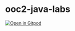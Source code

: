 # ooc2-java-labs

[![Open in Gitpod](https://gitpod.io/button/open-in-gitpod.svg)](https://gitpod.io/#https://github.com/danielcregg/ooc2-java-labs)
